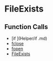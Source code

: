 # FileExists

## Function Calls
- [if ](Helper/if .md)
- [fclose](Helper/fclose.md)
- [fopen](Helper/fopen.md)
- [FileExists](Helper/FileExists.md)
